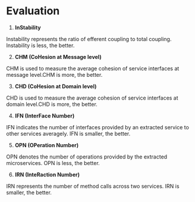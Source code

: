# Evaluation

1. **InStability**

Instability represents the ratio of efferent coupling to total coupling. Instability is less, the better.

2. **CHM (CoHesion at Message level)**

CHM is used to measure the average cohesion of service interfaces at message level.CHM is more, the better.

3. **CHD (CoHesion at Domain level)**

CHD is used to measure the average cohesion of service interfaces at domain level.CHD is more, the better.

4. **IFN (InterFace Number)**

IFN indicates the number of interfaces provided by an extracted service to other services averagely. IFN is smaller, the better.

5. **OPN (OPeration Number)**

OPN denotes the number of operations provided by the extracted microservices. OPN is less, the better.

6. **IRN (InteRaction Number)**

IRN represents the number of method calls across two services. IRN is smaller, the better.
